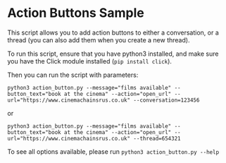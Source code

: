 # Action Buttons Sample

This script allows you to add action buttons to either a conversation, or a thread (you can also add them when you create a new thread).

To run this script, ensure that you have python3 installed, and make sure you have the Click module installed (`pip install click`).

Then you can run the script with parameters:

```
python3 action_button.py --message="films available" --button_text="book at the cinema" --action="open_url" --url="https://www.cinemachainsrus.co.uk" --conversation=123456
```

or
```
python3 action_button.py --message="films available" --button_text="book at the cinema" --action="open_url" --url="https://www.cinemachainsrus.co.uk" --thread=654321
```

To see all options available, please run `python3 action_button.py --help`